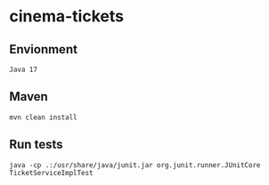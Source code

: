 # cinema-tickets

## Envionment

```
Java 17
```

## Maven

```
mvn clean install
```

## Run tests

```
java -cp .:/usr/share/java/junit.jar org.junit.runner.JUnitCore TicketServiceImplTest
```
